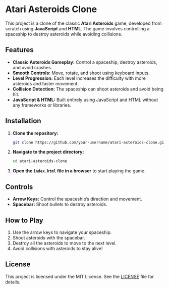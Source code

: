 
# Atari Asteroids Clone

This project is a clone of the classic **Atari Asteroids** game, developed from scratch using **JavaScript** and **HTML**. The game involves controlling a spaceship to destroy asteroids while avoiding collisions.

## Features

- **Classic Asteroids Gameplay:** Control a spaceship, destroy asteroids, and avoid crashes.
- **Smooth Controls:** Move, rotate, and shoot using keyboard inputs.
- **Level Progression:** Each level increases the difficulty with more asteroids and faster movement.
- **Collision Detection:** The spaceship can shoot asteroids and avoid being hit.
- **JavaScript & HTML:** Built entirely using JavaScript and HTML without any frameworks or libraries.

## Installation

1. **Clone the repository:**
   ```bash
   git clone https://github.com/your-username/atari-asteroids-clone.git
   ```

2. **Navigate to the project directory:**
   ```bash
   cd atari-asteroids-clone
   ```

3. **Open the `index.html` file in a browser** to start playing the game.

## Controls

- **Arrow Keys:** Control the spaceship’s direction and movement.
- **Spacebar:** Shoot bullets to destroy asteroids.

## How to Play

1. Use the arrow keys to navigate your spaceship.
2. Shoot asteroids with the spacebar.
3. Destroy all the asteroids to move to the next level.
4. Avoid collisions with asteroids to stay alive!


## License

This project is licensed under the MIT License. See the [LICENSE](LICENSE) file for details.

